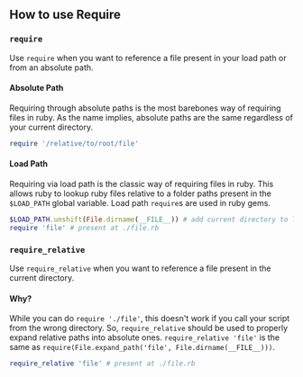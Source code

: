 ## How to use Require

### `require`

Use `require` when you want to reference a file present in your load path or from an absolute path.

#### Absolute Path

Requiring through absolute paths is the most barebones way of requiring files in ruby. As the name implies, absolute paths are the same regardless of your current directory.

```ruby
require '/relative/to/root/file'
```

#### Load Path

Requiring via load path is the classic way of requiring files in ruby. This allows ruby to lookup ruby files relative to a folder paths present in the `$LOAD_PATH` global variable. Load path `require`s are used in ruby gems.

```ruby
$LOAD_PATH.unshift(File.dirname(__FILE__)) # add current directory to load path
require 'file' # present at ./file.rb
```

### `require_relative`

Use `require_relative` when you want to reference a file present in the current directory.

#### Why?

While you can do `require './file'`, this doesn't work if you call your script from the wrong directory. So, `require_relative` should be used to properly expand relative paths into absolute ones. `require_relative 'file'` is the same as `require(File.expand_path('file', File.dirname(__FILE__)))`.

```ruby
require_relative 'file' # present at ./file.rb
```
